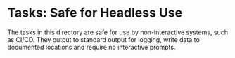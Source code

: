 <!--
SPDX-FileCopyrightText: 2024-present Stuart Ellis <stuart@stuartellis.name>

SPDX-License-Identifier: MIT
-->

# Tasks: Safe for Headless Use

The tasks in this directory are safe for use by non-interactive systems, such as CI/CD. They output to standard output for logging, write data to documented locations and require no interactive prompts.
